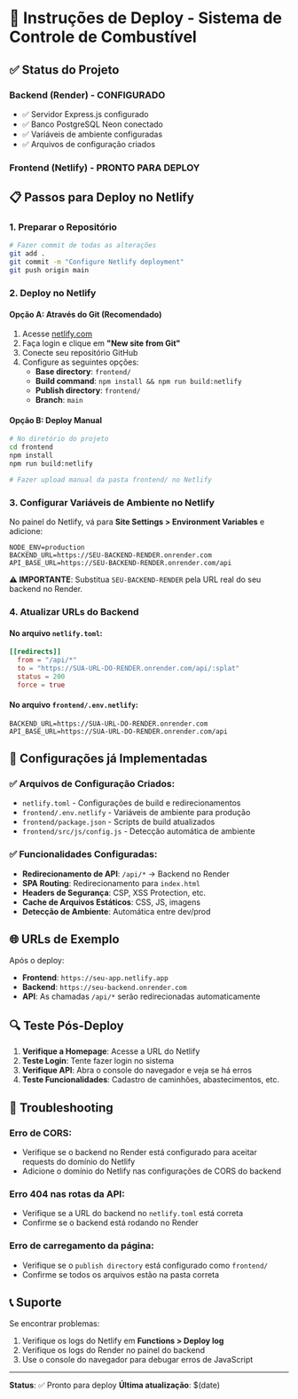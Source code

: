 # 🚀 Instruções de Deploy - Sistema de Controle de Combustível

## ✅ Status do Projeto

### Backend (Render) - CONFIGURADO
- ✅ Servidor Express.js configurado
- ✅ Banco PostgreSQL Neon conectado
- ✅ Variáveis de ambiente configuradas
- ✅ Arquivos de configuração criados

### Frontend (Netlify) - PRONTO PARA DEPLOY

## 📋 Passos para Deploy no Netlify

### 1. Preparar o Repositório
```bash
# Fazer commit de todas as alterações
git add .
git commit -m "Configure Netlify deployment"
git push origin main
```

### 2. Deploy no Netlify

#### Opção A: Através do Git (Recomendado)
1. Acesse [netlify.com](https://netlify.com)
2. Faça login e clique em **"New site from Git"**
3. Conecte seu repositório GitHub
4. Configure as seguintes opções:
   - **Base directory**: `frontend/`
   - **Build command**: `npm install && npm run build:netlify`
   - **Publish directory**: `frontend/`
   - **Branch**: `main`

#### Opção B: Deploy Manual
```bash
# No diretório do projeto
cd frontend
npm install
npm run build:netlify

# Fazer upload manual da pasta frontend/ no Netlify
```

### 3. Configurar Variáveis de Ambiente no Netlify

No painel do Netlify, vá para **Site Settings > Environment Variables** e adicione:

```
NODE_ENV=production
BACKEND_URL=https://SEU-BACKEND-RENDER.onrender.com
API_BASE_URL=https://SEU-BACKEND-RENDER.onrender.com/api
```

**⚠️ IMPORTANTE**: Substitua `SEU-BACKEND-RENDER` pela URL real do seu backend no Render.

### 4. Atualizar URLs do Backend

#### No arquivo `netlify.toml`:
```toml
[[redirects]]
  from = "/api/*"
  to = "https://SUA-URL-DO-RENDER.onrender.com/api/:splat"
  status = 200
  force = true
```

#### No arquivo `frontend/.env.netlify`:
```env
BACKEND_URL=https://SUA-URL-DO-RENDER.onrender.com
API_BASE_URL=https://SUA-URL-DO-RENDER.onrender.com/api
```

## 🔧 Configurações já Implementadas

### ✅ Arquivos de Configuração Criados:
- `netlify.toml` - Configurações de build e redirecionamentos
- `frontend/.env.netlify` - Variáveis de ambiente para produção
- `frontend/package.json` - Scripts de build atualizados
- `frontend/src/js/config.js` - Detecção automática de ambiente

### ✅ Funcionalidades Configuradas:
- **Redirecionamento de API**: `/api/*` → Backend no Render
- **SPA Routing**: Redirecionamento para `index.html`
- **Headers de Segurança**: CSP, XSS Protection, etc.
- **Cache de Arquivos Estáticos**: CSS, JS, imagens
- **Detecção de Ambiente**: Automática entre dev/prod

## 🌐 URLs de Exemplo

Após o deploy:
- **Frontend**: `https://seu-app.netlify.app`
- **Backend**: `https://seu-backend.onrender.com`
- **API**: As chamadas `/api/*` serão redirecionadas automaticamente

## 🔍 Teste Pós-Deploy

1. **Verifique a Homepage**: Acesse a URL do Netlify
2. **Teste Login**: Tente fazer login no sistema
3. **Verifique API**: Abra o console do navegador e veja se há erros
4. **Teste Funcionalidades**: Cadastro de caminhões, abastecimentos, etc.

## 🐛 Troubleshooting

### Erro de CORS:
- Verifique se o backend no Render está configurado para aceitar requests do domínio do Netlify
- Adicione o domínio do Netlify nas configurações de CORS do backend

### Erro 404 nas rotas da API:
- Verifique se a URL do backend no `netlify.toml` está correta
- Confirme se o backend está rodando no Render

### Erro de carregamento da página:
- Verifique se o `publish directory` está configurado como `frontend/`
- Confirme se todos os arquivos estão na pasta correta

## 📞 Suporte

Se encontrar problemas:
1. Verifique os logs do Netlify em **Functions > Deploy log**
2. Verifique os logs do Render no painel do backend
3. Use o console do navegador para debugar erros de JavaScript

---

**Status**: ✅ Pronto para deploy
**Última atualização**: $(date)
